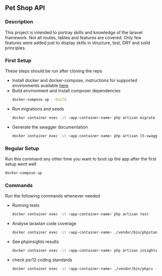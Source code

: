 ## Pet Shop API

### Description
This project is intended to portray skills and knowledge of the laravel framework. Not all routes, tables and features are covered. Only few features were added just to display skills in structure, test, DRY and solid principles.

### First Setup
These steps should be run after cloning the repo

- Install docker and docker-compose, instructions for supported environments available [here](https://docs.docker.com/get-docker/)
- Build environment and install composer dependencies
    ```bash
    docker-compose up --build
    ```
- Run migrations and seeds
    ```bash
    docker container exec -it <app-container-name> php artisan migrate --seed
    ```
- Generate the swagger documentation
    ```bash
    docker container exec -it <app-container-name> php artisan l5-swagger:generate
    ```

### Regular Setup
Run this command any other time you want to boot up the app after the first setup went well
```bash
docker-compose up
```

### Commands
Run the following commands whenever needed

- Running tests
    ```bash
    docker container exec -it <app-container-name> php artisan test
    ```
- Analyse larastan code coverage
    ```bash
    docker container exec -it <app-container-name> ./vendor/bin/phpstan analyse
    ```
- See phpinsights results
    ```bash
    docker container exec -it <app-container-name> php artisan insights
    ```
- check psr12 coding standards
    ```bash
    docker container exec -it <app-container-name> ./vendor/bin/phpcs --standard=PSR12 app/
    ```